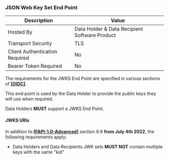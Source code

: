 ### JSON Web Key Set End Point
| Description | Value   |
|---|---|
| Hosted By  | Data Holder & Data Recipient Software Product  |
|  Transport Security |  TLS |
| Client Authentication Required| No|
| Bearer Token Required| No|

The requirements for the JWKS End Point are specified in various sections of **[[OIDC]](#nref-OIDC)**.

This end point is used by the Data Holder to provide the public keys they will use when required.

Data Holders **MUST** support a JWKS End Point.


#### JWKS URIs

In addition to **[[FAPI-1.0-Advanced]](#nref-FAPI-1-0-Advanced)** section 8.9 **from July 4th 2022**, the following requirements apply:

* Data Holders and Data Recipients JWK sets **MUST NOT** contain multiple keys with the same "kid"

